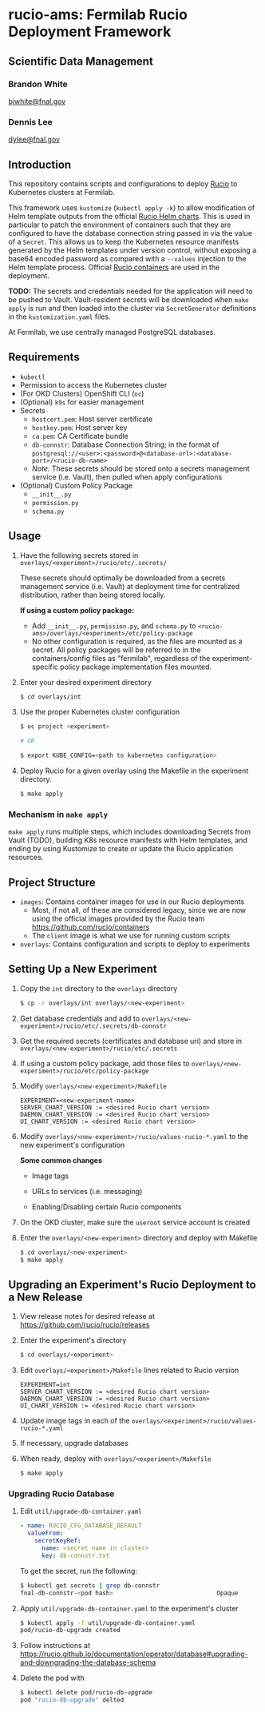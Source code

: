 
# rucio-ams: Fermilab Rucio Deployment Framework

## Scientific Data Management

### Brandon White

<bjwhite@fnal.gov>

### Dennis Lee

<dylee@fnal.gov>

## Introduction

This repository contains scripts and configurations to deploy [Rucio](https://rucio.cern.ch) to Kubernetes clusters at Fermilab.

This framework uses `kustomize` (`kubectl apply -k`) to allow modification of Helm template outputs from the official [Rucio Helm charts](https://github.com/rucio/helm-charts). This is used in particular to patch the environment of containers such that they are configured to have the database connection string passed in via the value of a `Secret`. This allows us to keep the Kubernetes resource manifests generated by the Helm templates under version control, without exposing a base64 encoded password as compared with a `--values` injection to the Helm template process. Official [Rucio containers](https://github.com/rucio/containers) are used in the deployment.

**TODO:** The secrets and credentials needed for the application will need to be pushed to Vault. Vault-resident secrets will be downloaded when `make apply` is run and then loaded into the cluster via `SecretGenerator` definitions in the `kustomization.yaml` files.

At Fermilab, we use centrally managed PostgreSQL databases.

## Requirements

* `kubectl`
* Permission to access the Kubernetes cluster
* (For OKD Clusters) OpenShift CLI (`oc`)
* (Optional) `k9s` for easier management
* Secrets
  * `hostcert.pem`: Host server certificate
  * `hostkey.pem`: Host server key
  * `ca.pem`: CA Certificate bundle
  * `db-connstr`: Database Connection String; in the format of `postgresql://<user>:<password>@<database-url>:<database-port>/<rucio-db-name>`
  * *Note:* These secrets should be stored onto a secrets management service (i.e. Vault), then pulled when apply configurations
* (Optional) Custom Policy Package
  * `__init__.py`
  * `permission.py`
  * `schema.py`

## Usage

1. Have the following secrets stored in `overlays/<experiment>/rucio/etc/.secrets/`

    These secrets should optimally be downloaded from a secrets management service (i.e. Vault) at deployment time for centralized distribution, rather than being stored locally.

    **If using a custom policy package:**
    * Add `__init__.py`, `permission.py`, and `schema.py` to
`<rucio-ams>/overlays/<experiment>/etc/policy-package`
    * No other configuration is required, as the files are mounted as a secret. All policy packages will be referred to in the containers/config files as "fermilab", regardless of the experiment-specific policy package implementation files mounted.

2. Enter your desired experiment directory

    ```bash
    $ cd overlays/int
    ```

3. Use the proper Kubernetes cluster configuration

    ```bash
    $ oc project <experiment>

    # OR

    $ export KUBE_CONFIG=<path to kubernetes configuration>
    ```

4. Deploy Rucio for a given overlay using the Makefile in the experiment directory.

    ```bash
    $ make apply
    ```

### Mechanism in `make apply`

`make apply` runs multiple steps, which includes downloading Secrets from Vault (TODO), building K8s resource manifests with Helm templates, and ending by using Kustomize to create or update the Rucio application resources.

## Project Structure

* `images`: Contains container images for use in our Rucio deployments
  * Most, if not all, of these are considered legacy, since we are now using the official images provided by the Rucio team <https://github.com/rucio/containers>
  * The `client` image is what we use for running custom scripts
* `overlays`: Contains configuration and scripts to deploy to experiments

## Setting Up a New Experiment

1. Copy the `int` directory to the `overlays` directory

    ```bash
    $ cp -r overlays/int overlays/<new-experiment>
    ```

2. Get database credentials and add to `overlays/<new-experiment>/rucio/etc/.secrets/db-connstr`

3. Get the required secrets (certificates and database uri) and store in `overlays/<new-experiment>/rucio/etc/.secrets`

4. If using a custom policy package, add those files to `overlays/<new-experiment>/rucio/etc/policy-package`

5. Modify `overlays/<new-experiment>/Makefile`

    ```make
    EXPERIMENT=<new-experiment-name>
    SERVER_CHART_VERSION := <desired Rucio chart version>
    DAEMON_CHART_VERSION := <desired Rucio chart version>
    UI_CHART_VERSION := <desired Rucio chart version>
    ```

6. Modify `overlays/<new-experiment>/rucio/values-rucio-*.yaml` to the new experiment's configuration

    **Some common changes**

    * Image tags

    * URLs to services (i.e. messaging)

    * Enabling/Disabling certain Rucio components

7. On the OKD cluster, make sure the `useroot` service account is created

8. Enter the `overlays/<new-experiment>` directory and deploy with Makefile

    ```bash
    $ cd overlays/<new-experiment>
    $ make apply
    ```

## Upgrading an Experiment's Rucio Deployment to a New Release

1. View release notes for desired release at <https://github.com/rucio/rucio/releases>

2. Enter the experiment's directory

    ```bash
    $ cd overlays/<experiment>
    ```

3. Edit `overlays/<experiment>/Makefile` lines related to Rucio version

    ```make
    EXPERIMENT=int
    SERVER_CHART_VERSION := <desired Rucio chart version>
    DAEMON_CHART_VERSION := <desired Rucio chart version>
    UI_CHART_VERSION := <desired Rucio chart version>
    ```

4. Update image tags in each of the `overlays/<experiment>/rucio/values-rucio-*.yaml`

5. If necessary, upgrade databases

6. When ready, deploy with `overlays/<experiment>/Makefile`

    ```bash
    $ make apply
    ```

### Upgrading Rucio Database

1. Edit `util/upgrade-db-container.yaml`

    ```yaml
    - name: RUCIO_CFG_DATABASE_DEFAULT
      valueFrom:
        secretKeyRef:
          name: <secret name in cluster>
          key: db-connstr.txt
    ```

    To get the secret, run the following:

    ```bash
    $ kubectl get secrets | grep db-connstr
    fnal-db-connstr-<pod hash>                             Opaque                                1      16d
    ```

2. Apply `util/upgrade-db-container.yaml` to the experiment's cluster

    ```bash
    $ kubectl apply -f util/upgrade-db-container.yaml
    pod/rucio-db-upgrade created
    ```

3. Follow instructions at <https://rucio.github.io/documentation/operator/database#upgrading-and-downgrading-the-database-schema>

4. Delete the pod with

    ```bash
    $ kubectl delete pod/rucio-db-upgrade
    pod "rucio-db-upgrade" delted
    ```
